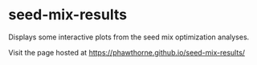 # seed-mix-results

Displays some interactive plots from the seed mix optimization analyses. 

Visit the page hosted at https://phawthorne.github.io/seed-mix-results/
